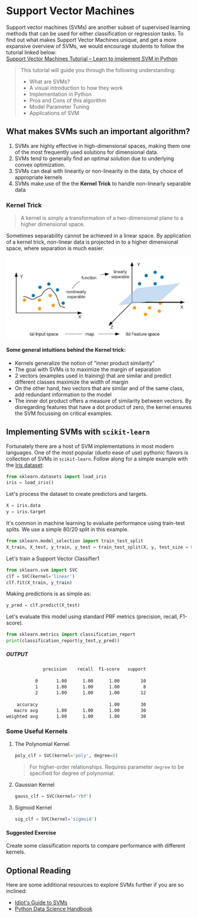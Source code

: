 # Support Vector Machines
Support vector machines (SVMs) are another subset of supervised learning methods that can be used for either classification or regression tasks. To find out what makes Support Vector Machines unique, and get a more expansive overview of SVMs, we would encourage students to follow the tutorial linked below:  
[Support Vector Machines Tutorial – Learn to implement SVM in Python](https://data-flair.training/blogs/svm-support-vector-machine-tutorial/)
> This tutorial will guide you through the following understanding:
> * What are SVMs?
> * A visual introduction to how they work
> * Implementation in Python
> * Pros and Cons of this algorithm
> * Model Parameter Tuning
> * Applications of SVM

## What makes SVMs such an important algorithm?
1. SVMs are highly effective in high-dimensional spaces, making them one of the most frequently used solutions for dimensional data.
2. SVMs tend to generally find an optimal solution due to underlying convex optimization.
3. SVMs can deal with linearity or non-linearity in the data, by choice of appropriate kernels
4. SVMs make use of the the **Kernel Trick** to handle non-linearly separable data
### Kernel Trick
> A kernel is simply a transformation of a two-dimensional plane to a higher dimensional space.

Sometimes separability cannot be achieved in a linear space. By application of a kernel trick, non-linear data is projected in to a higher dimensional space, where separation is much easier.

![kernel-trick](./svm_kernel_trick.jpg)

#### Some general intuitions behind the Kernel trick:
- Kernels generalize the notion of "inner product similarity"
- The goal with SVMs is to maximize the margin of separation
- 2 vectors (examples used in training) that are similar and predict different classes maximize the width of margin
- On the other hand, two vectors that are similar and of the same class, add redundant information to the model
- The inner dot product offers a measure of similarity between vectors. By disregarding features that have a dot product of zero, the kernel ensures the SVM focussing on critical examples.

## Implementing SVMs with `scikit-learn`
Fortunately there are a host of SVM implementations in most modern languages. One of the most popular (dueto ease of use) pythonic flavors is collection of SVMs in `scikit-learn`. Follow along for a simple example with the [Iris dataset](https://archive.ics.uci.edu/ml/datasets/iris):
```python
from sklearn.datasets import load_iris
iris = load_iris()
```
Let's process the dataset to create predictors and targets.
```python
X = iris.data
y = iris.target
```
It's common in machine learning to evaluate performance using train-test splits. We use a simple 80/20 split in this example.
```python
from sklearn.model_selection import train_test_split
X_train, X_test, y_train, y_test = train_test_split(X, y, test_size = 0.20)
```
Let's train a Support Vector Classifier1
```python
from sklearn.svm import SVC
clf = SVC(kernel='linear')
clf.fit(X_train, y_train)
```
Making predictions is as simple as:
```python
y_pred = clf.predict(X_test)
```
Let's evaluate this model using standard PRF metrics (precision, recall, F1-score).
```python
from sklearn.metrics import classification_report
print(classification_report(y_test,y_pred))
```
##### OUTPUT
```
              precision    recall  f1-score   support

           0       1.00      1.00      1.00        10
           1       1.00      1.00      1.00         8
           2       1.00      1.00      1.00        12

    accuracy                           1.00        30
   macro avg       1.00      1.00      1.00        30
weighted avg       1.00      1.00      1.00        30
```

### Some Useful Kernels
1. The Polynomial Kernel
   ```python
   poly_clf = SVC(kernel='poly', degree=8)
   ```
   > For higher-order relationships. Requires parameter `degree` to be specified for degree  of polynomial.
2. Gaussian Kernel
   ```python
   gauss_clf = SVC(kernel='rbf')
   ```
3. Sigmoid Kernel
   ```python
   sig_clf = SVC(kernel='sigmoid')
   ```

#### Suggested Exercise
Create some classification reports to compare performance with different kernels.

## Optional Reading
Here are some additional resources to explore SVMs further if you are so inclined:
- [Idiot's Guide to SVMs](https://web.mit.edu/6.034/wwwbob/svm.pdf)
- [Python Data Science Handbook](https://jakevdp.github.io/PythonDataScienceHandbook/05.07-support-vector-machines.html)